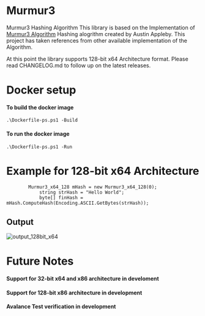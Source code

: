 # Murmur3
Murmur3 Hashing Algorithm
This library is based on the Implementation of [Murmur3 Algorithm](https://github.com/aappleby/smhasher/wiki/MurmurHash3) Hashing alogrithm created by Austin Appleby. This project has taken references from other available implementation of the Algorithm.

At this point the library supports 128-bit x64 Architecture format.
Please read CHANGELOG.md to follow up on the latest releases.

# Docker setup

#### To build the docker image
`
  .\Dockerfile-ps.ps1 -Build  
`
#### To run the docker image
`
  .\Dockerfile-ps.ps1 -Run  
`


# Example for 128-bit x64 Architecture

```
	    Murmur3_x64_128 mHash = new Murmur3_x64_128(0);
            string strHash = "Hello World";
            byte[] finHash = mHash.ComputeHash(Encoding.ASCII.GetBytes(strHash));
```
## Output
![output_128bit_x64](https://user-images.githubusercontent.com/10596504/42173045-ccb4998c-7deb-11e8-8c04-3d71e4e7d9f6.PNG)


# Future Notes
#### Support for 32-bit x64 and x86 architecture in develoment
#### Support for 128-bit x86 architecture in development
#### Avalance Test verification in development


